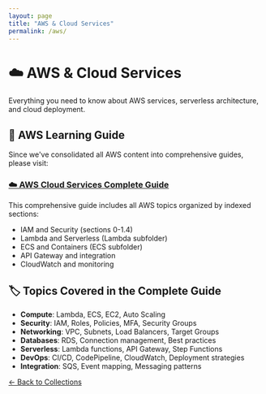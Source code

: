 ```yaml
---
layout: page
title: "AWS & Cloud Services"
permalink: /aws/
---
```


# ☁️ AWS & Cloud Services

Everything you need to know about AWS services, serverless architecture, and cloud deployment.

## 📖 AWS Learning Guide

Since we've consolidated all AWS content into comprehensive guides, please visit:

### [☁️ AWS Cloud Services Complete Guide](/2025/07/22/aws-cloud-services-complete-guide.html)

This comprehensive guide includes all AWS topics organized by indexed sections:
- IAM and Security (sections 0-1.4)
- Lambda and Serverless (Lambda subfolder)
- ECS and Containers (ECS subfolder)
- API Gateway and integration
- CloudWatch and monitoring

## 🏷️ Topics Covered in the Complete Guide

- **Compute**: Lambda, ECS, EC2, Auto Scaling
- **Security**: IAM, Roles, Policies, MFA, Security Groups
- **Networking**: VPC, Subnets, Load Balancers, Target Groups
- **Databases**: RDS, Connection management, Best practices
- **Serverless**: Lambda functions, API Gateway, Step Functions
- **DevOps**: CI/CD, CodePipeline, CloudWatch, Deployment strategies
- **Integration**: SQS, Event mapping, Messaging patterns

[← Back to Collections](/collections/)
